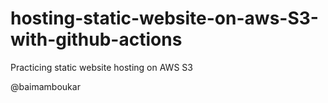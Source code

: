 # hosting-static-website-on-aws-S3-with-github-actions
Practicing static website hosting on AWS S3




@baimamboukar
